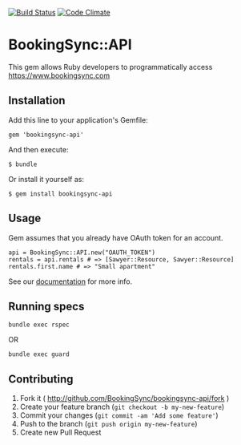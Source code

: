 [![Build Status](https://travis-ci.org/BookingSync/bookingsync-api.png?branch=master)](https://travis-ci.org/BookingSync/bookingsync-api)
[![Code Climate](https://codeclimate.com/github/BookingSync/bookingsync-api.png)](https://codeclimate.com/github/BookingSync/bookingsync-api)

# BookingSync::API

This gem allows Ruby developers to programmatically access https://www.bookingsync.com

## Installation

Add this line to your application's Gemfile:

    gem 'bookingsync-api'

And then execute:

    $ bundle

Or install it yourself as:

    $ gem install bookingsync-api

## Usage

Gem assumes that you already have OAuth token for an account.

    api = BookingSync::API.new("OAUTH_TOKEN")
    rentals = api.rentals # => [Sawyer::Resource, Sawyer::Resource]
    rentals.first.name # => "Small apartment"

See our [documentation](http://rubydoc.info/github/BookingSync/bookingsync-api) for more info.

## Running specs

    bundle exec rspec

OR

    bundle exec guard


## Contributing

1. Fork it ( http://github.com/BookingSync/bookingsync-api/fork )
2. Create your feature branch (`git checkout -b my-new-feature`)
3. Commit your changes (`git commit -am 'Add some feature'`)
4. Push to the branch (`git push origin my-new-feature`)
5. Create new Pull Request
